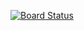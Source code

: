 [![Board Status](https://dev.azure.com/lokesh-ALMRundown/d6106ce4-326d-4bff-9c7c-0ed6cc647499/e16a6250-f64f-4b0d-8b71-31788064735f/_apis/work/boardbadge/51c74132-9db1-4ea2-b23a-807ed4c04df8)](https://dev.azure.com/lokesh-ALMRundown/d6106ce4-326d-4bff-9c7c-0ed6cc647499/_boards/board/t/e16a6250-f64f-4b0d-8b71-31788064735f/Microsoft.RequirementCategory/)

